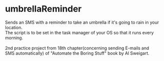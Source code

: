 # umbrellaReminder
Sends an SMS with a reminder to take an umbrella if it's going to rain in your location.
<br>The script is to be set in the task manager of your OS so that it runs every morning.
<br><br>
2nd practice project from 18th chapter(concerning sending E-mails and SMS automatically) of "Automate the Boring Stuff" book by Al Sweigart. 
